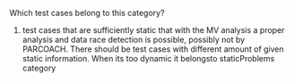 Which test cases belong to this category?
1. test cases that are sufficiently static that with the MV analysis a proper analysis and data race detection is possible, possibly not by PARCOACH. There should be test cases with different amount of given static information. When its too dynamic it belongsto staticProblems category
